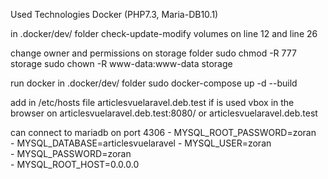 Used Technologies
Docker (PHP7.3, Maria-DB10.1)


in .docker/dev/ folder 
check-update-modify volumes on line 12 and line 26

change owner and permissions on storage folder
    sudo chmod -R 777 storage
    sudo chown -R www-data:www-data storage 

run docker in .docker/dev/ folder 
    sudo docker-compose up -d --build

add in /etc/hosts file <ipaddres> articlesvuelaravel.deb.test
if is used vbox in the browser on articlesvuelaravel.deb.test:8080/
or articlesvuelaravel.deb.test

can connect to mariadb on port 4306
            - MYSQL_ROOT_PASSWORD=zoran   
            - MYSQL_DATABASE=articlesvuelaravel
            - MYSQL_USER=zoran            
            - MYSQL_PASSWORD=zoran        
            - MYSQL_ROOT_HOST=0.0.0.0     
